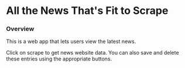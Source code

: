 # All the News That's Fit to Scrape

### Overview

This is a web app that lets users view the latest news.

Click on scrape to get news website data. You can also save and delete these entries using the appropriate buttons.
